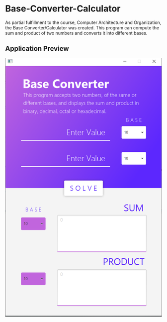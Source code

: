 # Base-Converter-Calculator

As partial fulfillment to the course, Computer Architecture and Organization, the Base Converter/Calculator was created. This program can compute the sum and product of two numbers and converts it into different bases.


## Application Preview

![alt app preview](Base-converter-calculator.png)


